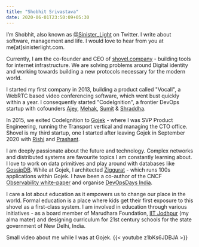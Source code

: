 ```yaml
---
title: "Shobhit Srivastava"
date: 2020-06-01T23:50:09+05:30
---
```


I’m Shobhit, also known as [@Sinister_Light](https://twitter.com/Sinister_Light) on Twitter. I write about software, management and life. I would love to hear from you at me[at]sinisterlight.com.

Currently, I am the co-founder and CEO of [shovel.company](https://shovel.company/) - building tools for internet infrastructure. We are solving problems around Digital identity and working towards building a new protocols necessary for the modern world.

I started my first company in 2013, building a product called "Vocall", a WebRTC based video conferencing software, which went bust quickly within a year. I consequently started "CodeIgnition", a frontier DevOps startup with cofounders [Ajey](https://twitter.com/ajeygore), [Mehak](https://twitter.com/MehakKahlon), [Sumit](https://twitter.com/timusg) & [Shraddha](https://twitter.com/shraddhagore). 

In 2015, we exited CodeIgnition to [Gojek](https://www.gojek.io/) - where I was SVP Product Engineering, running the Transport vertical and managing the CTO office. Shovel is my third startup, one I started after leaving Gojek in September 2020 with [Rishi](https://twitter.com/SageiEar) and [Prashant](https://twitter.com/prashant_mit).

I am deeply passionate about the future and technology. Complex networks and distributed systems are favourite topics I am constantly learning about. I love to work on data primitives and play around with databases like [GossipDB](https://github.com/SinisterLight/gossipdb). While at Gojek, I architected [Ziggurat](https://github.com/gojek/ziggurat) - which runs 100s applications within Gojek. I have been a co-author of the CNCF [Observability white-paper](https://github.com/cncf/tag-observability/blob/main/whitepaper.md) and organise [DevOpsDays India](https://devopsdaysindia.org/).

I care a lot about education as it empowers us to change our place in the world. Formal education is a place where kids get their first exposure to this shovel as a first-class system. I am involved in education through various initiatives - as a board member of Marudhara Foundation, [IIT Jodhpur](https://www.iitj.ac.in/) (my alma mater) and designing curriculum for 21st century schools for the state government of New Delhi, India.

Small video about me while I was at Gojek.
{{< youtube z1bKs6JDBJA >}}